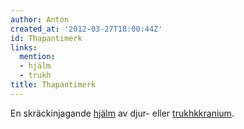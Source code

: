 ```yaml
---
author: Anton
created_at: '2012-03-27T18:00:44Z'
id: Thapantimerk
links:
  mention:
  - hjälm
  - trukh
title: Thapantimerk
---
```


En skräckinjagande [hjälm] av djur- eller [trukhkkranium].

  [hjälm]: hjälm
  [trukhkkranium]: trukh
